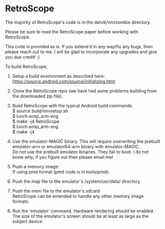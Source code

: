 # RetroScope

The majority of RetroScope's code is in the dalvik/vm/zombie directory.

Please be sure to read the RetroScope paper before working with RetroScope.


This code is provided as is. If you extend it in any way/fix any bugs, then please reach out to me. I will be glad to incorporate any upgrades and give you due credit! :) 

To build RetroScope,<br>
1) Setup a build environment as described here:
https://source.android.com/source/initializing.html

2) Clone the RetroScope repo (we have had some problems building from the downloaded zip file).

3) Build RetroScope with the typical Android build commands:<br>
$ source build/envsetup.sh<br>
$ lunch aosp_arm-eng<br>
$ make -j4 RetroScope<br>
$ lunch aosp_arm-eng<br>
$ make -j4<br>

4) Use the emulator-MAGIC binary. This will require overwriting the prebuilt emulator-arm or emulator64-arm binary with emulator-MAGIC.<br>
Do not use the prebuilt emulator binaries. They fail to boot. I do not know why, if you figure out then please email me!

5) Push a memory image:<br>
If using pmd format (pmd code is in tools/pmd):<br>
1) Push the map file to the emulator's /system/usr/data/ directory<br>
2) Push the mem file to the emulator's sdcard<br>
RetroScope can be extended to handle any other memory image formats.

6) Run the 'emulator' command. Hardware rendering should be enabled. The size of the emulator's screen should be at least as large as the subject device.
